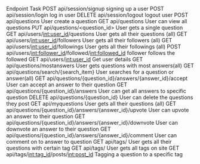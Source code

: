 Endpoint	                                Task
POST api/session/signup  	                signing up a user
POST api/session/login	                  log in user
DELETE api/session/logout	                logout user
POST api/questions	                      User create a question
GET api/questions	                        User can view all questions
PUT api/questions/<question_id>	          User gets a single question
GET api/users/<int:user_id>/questions    	User gets all their questions (all)
GET api/users/<int:user_id>/followers    	User gets all their followers (all)
GET api/users/<int:user_id>/followings    User gets all their followings (all)
POST api/users/<int:follower_id>/followed/<int:followed_id>    follower follows the followed
GET api/users/<int:user_id>               Get user details
GET api/questions/mostanswers	            User gets questions with most answers(all)
GET api/questions/search/{search_item}	  User searches for a question or answer(all)
GET api/questions/{question_id}/answers/{answer_id}/accept	User can accept an answer to their question
GET api/questions/{question_id}/answers  	User can get all answers to specific question
DELETE api/questions/{question_id}	      User can delete the questions they post
GET api/myquestions	                      User gets all their questions (all)
GET api/questions/{question_id}/answers/{answer_id}/upvote	User can upvote an answer to their question
GET api/questions/{question_id}/answers/{answer_id}/downvote	User can downvote an answer to their question
GET api/questions/{question_id}/answers/{answer_id}/comment	User can comment on to answer to question
GET api/tags/<tagname>                    User gets all their questions with certain tag
GET api/tags/                             User gets all tags on site
GET api/tags/<int:tag_id>/posts/<int:post_id>   Tagging a question to a specific tag
